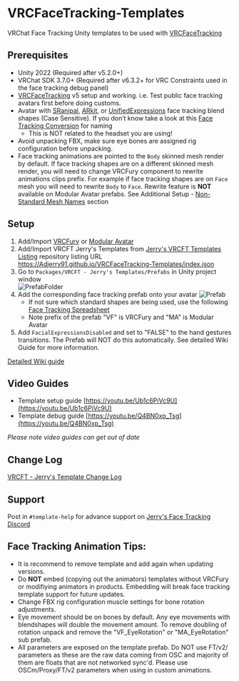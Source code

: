 # VRCFaceTracking-Templates

VRChat Face Tracking Unity templates to be used with [VRCFaceTracking](https://github.com/benaclejames/VRCFaceTracking)

## Prerequisites
* Unity 2022 (Required after v5.2.0+)
* VRChat SDK 3.7.0+ (Required after v6.3.2+ for VRC Constraints used in the face tracking debug panel)
* [VRCFaceTracking](https://docs.vrcft.io/docs/intro/getting-started) v5 setup and working. i.e. Test public face tracking avatars first before doing customs. 
* Avatar with [SRanipal](https://docs.vrcft.io/docs/v4.0/category/intermediate), [ARkit](https://arkit-face-blendshapes.com/), or [UnifiedExpressions](https://docs.vrcft.io/docs/tutorial-avatars/tutorial-avatars-extras/unified-blendshapes) face tracking blend shapes (Case Sensitive). 
 If you don’t know take a look at this [Face Tracking Conversion](https://docs.google.com/spreadsheets/d/118jo960co3Mgw8eREFVBsaJ7z0GtKNr52IB4Bz99VTA/edit) for naming
   * This is NOT related to the headset you are using!
* Avoid unpacking FBX, make sure eye bones are assigned rig configuration before unpacking.
* Face tracking animations are pointed to the ```Body``` skinned mesh render by default. If face tracking shapes are on a different skinned mesh render, you will need to change VRCFury component to rewrite animations clips prefix. For example if face tracking shapes are on ```Face``` mesh you will need to rewrite ```Body``` to ```Face```. Rewrite feature is __NOT__ available on Modular Avatar prefabs. See Additional Setup - [Non-Standard Mesh Names](https://github.com/Adjerry91/VRCFaceTracking-Templates/wiki/Face-Tracking-Template-Setup#additional-setup---non-standard-mesh-names) section 

## Setup 

1. Add/Import [VRCFury](https://vrcfury.com/download) or [Modular Avatar](https://modular-avatar.nadena.dev/)
2. Add/Import VRCFT Jerry's Templates from [Jerry's VRCFT Templates Listing](https://adjerry91.github.io/VRCFaceTracking-Templates/) repository listing URL https://Adjerry91.github.io/VRCFaceTracking-Templates/index.json
3. Go to ```Packages/VRCFT - Jerry's Templates/Prefabs``` in Unity project window\
![PrefabFolder](https://github.com/user-attachments/assets/0421d5d7-c237-46e1-82be-a6e05ef9a5d8)
4. Add the corresponding face tracking prefab onto your avatar
![Prefab](https://github.com/user-attachments/assets/5b48ab3d-5291-4cdc-ba60-718a12b32b5f)
   * If not sure which standard shapes are being used, use the following [Face Tracking Spreadsheet](https://docs.google.com/spreadsheets/d/118jo960co3Mgw8eREFVBsaJ7z0GtKNr52IB4Bz99VTA/edit?usp=sharing)
   * Note prefix of the prefab "VF" is VRCFury and "MA" is Modular Avatar
5. Add ```FacialExpressionsDisabled``` and set to "FALSE" to the hand gestures transitions. The Prefab will NOT do this automatically. See detailed Wiki Guide for more information.

[Detailed Wiki guide](https://github.com/Adjerry91/VRCFaceTracking-Templates/wiki/Face-Tracking-Template-Setup)

## Video Guides
- Template setup guide [https://youtu.be/Ub1c6PiVc9U](https://youtu.be/Ub1c6PiVc9U)
- Template debug guide [https://youtu.be/Q4BN0xp_Tsg](https://youtu.be/Q4BN0xp_Tsg)

_Please note video guides can get out of date_

## Change Log
[VRCFT - Jerry's Template Change Log](https://github.com/Adjerry91/VRCFaceTracking-Templates/blob/main/Packages/adjerry91.vrcft.templates/CHANGELOG.md)

## Support

Post in ```#template-help``` for advance support on [Jerry's Face Tracking Discord](https://discord.gg/yQtTsVSqx8)

## Face Tracking Animation Tips:

* It is recommend to remove template and add again when updating versions.
* Do __NOT__ embed (copying out the animators) templates without VRCFury or modifiying animators in products. Embedding will break face tracking template support for future updates.
* Change FBX rig configuration muscle settings for bone rotation adjustments.
* Eye movement should be on bones by default. Any eye movements with blendshapes will double the movement amount. To remove doubling of rotation unpack and remove the "VF_EyeRotation" or "MA_EyeRotation" sub prefab.
* All parameters are exposed on the template prefab. Do NOT use FT/v2/ parameters as these are the raw data coming from OSC and majority of them are floats that are not networked sync'd. Please use OSCm/Proxy/FT/v2 parameters when using in custom animations.
